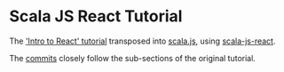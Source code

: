 Scala JS React Tutorial
=======================

The ['Intro to React' tutorial](https://reactjs.org/tutorial/tutorial.html) transposed into
[scala.js](https://www.scala-js.org/), using [scala-js-react](https://github.com/japgolly/scalajs-react).

The [commits](https://github.com/MrCurtis/ScalaJSReactTutorial/commits/master) closely follow the sub-sections of the
original tutorial.
